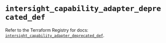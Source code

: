 # `intersight_capability_adapter_deprecated_def`

Refer to the Terraform Registry for docs: [`intersight_capability_adapter_deprecated_def`](https://registry.terraform.io/providers/ciscodevnet/intersight/1.0.71/docs/resources/capability_adapter_deprecated_def).
